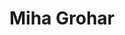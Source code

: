 ---
SICRIS: null
draft: false
fixName: miha_grohar
lab: Computer Communications Laboratory
labPos: Laboratory Member
location: R3.72 - Laboratorij LRK
mailInfo: miha.grohar@fri.uni-lj.si
officeHours: null
profName: Assist. Miha Grohar
profTitle: Assistant
telephoneInfo: null
title: Miha Grohar
---
